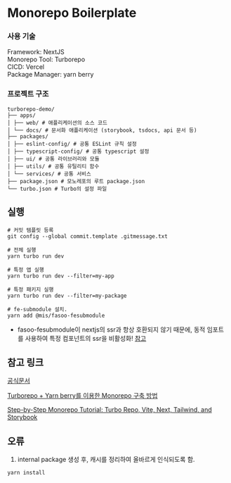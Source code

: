 # Monorepo Boilerplate

### 사용 기술

Framework: NextJS <br/>
Monorepo Tool: Turborepo <br/>
CICD: Vercel <br/>
Package Manager: yarn berry <br/>

### 프로젝트 구조

```
turborepo-demo/
├── apps/
│ ├── web/ # 애플리케이션의 소스 코드
│ └── docs/ # 문서화 애플리케이션 (storybook, tsdocs, api 문서 등)
├── packages/
│ ├── eslint-config/ # 공통 ESLint 규칙 설정
│ ├── typescript-config/ # 공통 typescript 설정
│ ├── ui/ # 공통 라이브러리와 모듈
│ ├── utils/ # 공통 유틸리티 함수
│ └── services/ # 공통 서비스
├── package.json # 모노레포의 루트 package.json
└── turbo.json # Turbo의 설정 파일
```

## 실행

```
# 커밋 템플릿 등록
git config --global commit.template .gitmessage.txt

# 전체 실행
yarn turbo run dev

# 특정 앱 실행
yarn turbo run dev --filter=my-app

# 특정 패키지 실행
yarn turbo run dev --filter=my-package

# fe-submodule 설치.
yarn add @mis/fasoo-fesubmodule

```

- fasoo-fesubmodule이 nextjs의 ssr과 항상 호환되지 않기 때문에,
  동적 임포트를 사용하여 특정 컴포넌트의 ssr을 비활성화!
  [참고](https://github.com/JedWatson/react-select/issues/5555)

## 참고 링크

[공식문서](https://turbo.build/repo/docs) <br/>

[Turborepo + Yarn berry를 이용한 Monorepo 구축 방법](https://techblog.uplus.co.kr/turborepo-yarn-berry%EB%A5%BC-%EC%9D%B4%EC%9A%A9%ED%95%9C-monorepo-%EA%B5%AC%EC%B6%95-%EB%B0%A9%EB%B2%95-e09d58da9fdf) <br/>

[Step-by-Step Monorepo Tutorial: Turbo Repo, Vite, Next, Tailwind, and Storybook](https://www.youtube.com/watch?v=exCTI9nOc-E) <br/>

## 오류

1. internal package 생성 후, 캐시를 정리하여 올바르게 인식되도록 함.

```
yarn install
```
